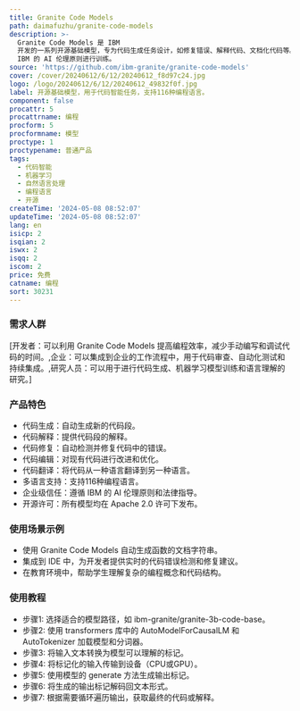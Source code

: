 ```yaml
---
title: Granite Code Models
path: daimafuzhu/granite-code-models
description: >-
  Granite Code Models 是 IBM
  开发的一系列开源基础模型，专为代码生成任务设计，如修复错误、解释代码、文档化代码等。这些模型在多种编程语言上进行了训练，并在不同的代码相关任务上达到了最先进的性能。主要优点包括全面的性能、企业级的信任度以及遵循
  IBM 的 AI 伦理原则进行训练。
source: 'https://github.com/ibm-granite/granite-code-models'
cover: /cover/20240612/6/12/20240612_f8d97c24.jpg
logo: /logo/20240612/6/12/20240612_49832f0f.jpg
label: 开源基础模型，用于代码智能任务，支持116种编程语言。
component: false
procattr: 5
procattrname: 编程
procform: 5
procformname: 模型
proctype: 1
proctypename: 普通产品
tags:
  - 代码智能
  - 机器学习
  - 自然语言处理
  - 编程语言
  - 开源
createTime: '2024-05-08 08:52:07'
updateTime: '2024-05-08 08:52:07'
lang: en
isicp: 2
isqian: 2
iswx: 2
isqq: 2
iscom: 2
price: 免费
catname: 编程
sort: 30231
---
```




### 需求人群
[开发者：可以利用 Granite Code Models 提高编程效率，减少手动编写和调试代码的时间。,企业：可以集成到企业的工作流程中，用于代码审查、自动化测试和持续集成。,研究人员：可以用于进行代码生成、机器学习模型训练和语言理解的研究。]

### 产品特色
- 代码生成：自动生成新的代码段。
- 代码解释：提供代码段的解释。
- 代码修复：自动检测并修复代码中的错误。
- 代码编辑：对现有代码进行改进和优化。
- 代码翻译：将代码从一种语言翻译到另一种语言。
- 多语言支持：支持116种编程语言。
- 企业级信任：遵循 IBM 的 AI 伦理原则和法律指导。
- 开源许可：所有模型均在 Apache 2.0 许可下发布。

### 使用场景示例
- 使用 Granite Code Models 自动生成函数的文档字符串。
- 集成到 IDE 中，为开发者提供实时的代码错误检测和修复建议。
- 在教育环境中，帮助学生理解复杂的编程概念和代码结构。

### 使用教程
- 步骤1: 选择适合的模型路径，如 ibm-granite/granite-3b-code-base。
- 步骤2: 使用 transformers 库中的 AutoModelForCausalLM 和 AutoTokenizer 加载模型和分词器。
- 步骤3: 将输入文本转换为模型可以理解的标记。
- 步骤4: 将标记化的输入传输到设备（CPU或GPU）。
- 步骤5: 使用模型的 generate 方法生成输出标记。
- 步骤6: 将生成的输出标记解码回文本形式。
- 步骤7: 根据需要循环遍历输出，获取最终的代码或解释。

  
